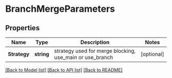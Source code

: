 # BranchMergeParameters

## Properties

Name | Type | Description | Notes
------------ | ------------- | ------------- | -------------
**Strategy** | **string** | strategy used for merge blocking, use_main or use_branch | [optional] 

[[Back to Model list]](../README.md#documentation-for-models) [[Back to API list]](../README.md#documentation-for-api-endpoints) [[Back to README]](../README.md)


